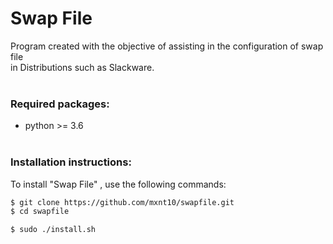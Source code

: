 # Swap File

Program created with the objective of assisting in the configuration of swap file<br>
in Distributions such as Slackware.
<br><br>

### Required packages:

- python >= 3.6
<br><br>

### Installation instructions:

To install "Swap File" , use the following commands:
```sh
$ git clone https://github.com/mxnt10/swapfile.git
$ cd swapfile

$ sudo ./install.sh
```
